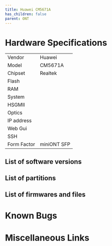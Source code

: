 ```yaml
---
title: Huawei CM5671A
has_children: false
parent: ONT
---
```


# Hardware Specifications

|             |             |
| ----------- | ----------- |
| Vendor      | Huawei      |
| Model       | CM5671A     |
| Chipset     | Realtek     |
| Flash       |             |
| RAM         |             |
| System      |             |
| HSGMII      |             |
| Optics      |             |
| IP address  |             |
| Web Gui     |             |
| SSH         |             |
| Form Factor | miniONT SFP |


## List of software versions
## List of partitions
## List of firmwares and files
# Known Bugs
# Miscellaneous Links